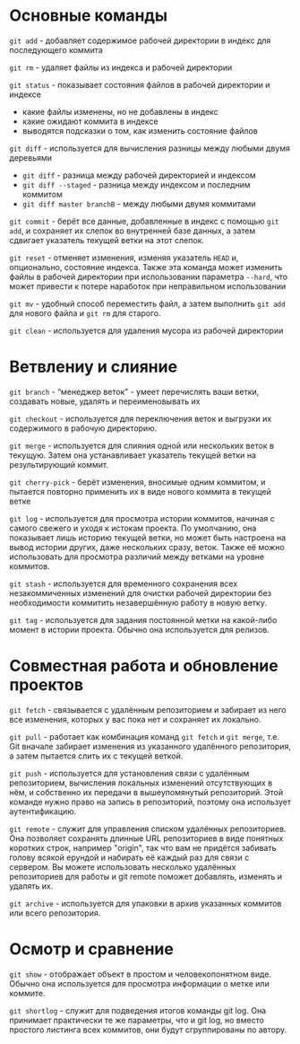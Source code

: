 # Основные команды
`git add` - добавляет содержимое рабочей директории в индекс для последующего коммита

`git rm` - удаляет файлы из индекса и рабочей директории

`git status` - показывает состояния файлов в рабочей директории и индексе
- какие файлы изменены, но не добавлены в индекс
- какие ожидают коммита в индексе
- выводятся подсказки о том, как изменить состояние файлов

`git diff` - используется для вычисления разницы между любыми двумя деревьями
- `git diff` - разница между рабочей директорией и индексом
- `git diff --staged` - разница между индексом и последним коммитом
- `git diff master branchB` - между любыми двумя коммитами

`git commit` - берёт все данные, добавленные в индекс с помощью `git add`, и сохраняет их слепок во внутренней базе данных, а затем сдвигает указатель текущей ветки на этот слепок.

`git reset` - отменяет изменения, изменяя указатель `HEAD` и, опционально, состояние индекса. Также эта команда может изменить файлы в рабочей директории при использовании параметра `--hard`, что может привести к потере наработок при неправильном использовании

`git mv` - удобный способ переместить файл, а затем выполнить `git add` для нового файла и `git rm` для старого.

`git clean` - используется для удаления мусора из рабочей директории

# Ветвлениу и слияние
`git branch` - “менеджер веток” - умеет перечислять ваши ветки, создавать новые, удалять и переименовывать их

`git checkout` - используется для переключения веток и выгрузки их содержимого в рабочую директорию.

`git merge` - используется для слияния одной или нескольких веток в текущую. Затем она устанавливает указатель текущей ветки на результирующий коммит.

`git cherry-pick` - берёт изменения, вносимые одним коммитом, и пытается повторно применить их в виде нового коммита в текущей ветке

`git log` - используется для просмотра истории коммитов, начиная с самого свежего и уходя к истокам проекта. По умолчанию, она показывает лишь историю текущей ветки, но может быть настроена на вывод истории других, даже нескольких сразу, веток. Также её можно использовать для просмотра различий между ветками на уровне коммитов.

`git stash` - используется для временного сохранения всех незакоммиченных изменений для очистки рабочей директории без необходимости коммитить незавершённую работу в новую ветку.

`git tag` -  используется для задания постоянной метки на какой-либо момент в истории проекта. Обычно она используется для релизов.

# Совместная работа и обновление проектов

`git fetch` - связывается с удалённым репозиторием и забирает из него все изменения, которых у вас пока нет и сохраняет их локально.

`git pull` - работает как комбинация команд `git fetch` и `git merge`, т.е. Git вначале забирает изменения из указанного удалённого репозитория, а затем пытается слить их с текущей веткой.

`git push` - используется для установления связи с удалённым репозиторием, вычисления локальных изменений отсутствующих в нём, и собственно их передачи в вышеупомянутый репозиторий. Этой команде нужно право на запись в репозиторий, поэтому она использует аутентификацию.

`git remote` - служит для управления списком удалённых репозиториев. Она позволяет сохранять длинные URL репозиториев в виде понятных коротких строк, например "origin", так что вам не придётся забивать голову всякой ерундой и набирать её каждый раз для связи с сервером. Вы можете использовать несколько удалённых репозиториев для работы и git remote поможет добавлять, изменять и удалять их.

`git archive` - используется для упаковки в архив указанных коммитов или всего репозитория.


# Осмотр и сравнение
`git show` - отображает объект в простом и человекопонятном виде. Обычно она используется для просмотра информации о метке или коммите.

`git shortlog` - служит для подведения итогов команды git log. Она принимает практически те же параметры, что и git log, но вместо простого листинга всех коммитов, они будут сгруппированы по автору.